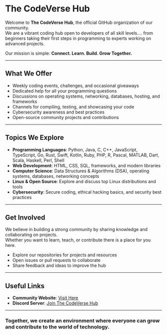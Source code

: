 # The CodeVerse Hub

Welcome to **The CodeVerse Hub**, the official GitHub organization of our community.  
We are a vibrant coding hub open to developers of all skill levels.... from beginners taking their first steps in programming to experts working on advanced projects.  

Our mission is simple: **Connect. Learn. Build. Grow Together.**

---

## What We Offer
- Weekly coding events, challenges, and occasional giveaways  
- Dedicated help for all your programming questions  
- Discussions on operating systems, networking, databases, hosting, and frameworks  
- Channels for compiling, testing, and showcasing your code  
- Cybersecurity awareness and best practices  
- Open-source community projects and contributions  

---

## Topics We Explore
- **Programming Languages**: Python, Java, C, C++, JavaScript, TypeScript, Go, Rust, Swift, Kotlin, Ruby, PHP, R, Pascal, MATLAB, Dart, Scala, Haskell, Perl, Shell  
- **Web Development**: HTML, CSS, SQL, frameworks, and modern libraries  
- **Computer Science**: Data Structures & Algorithms (DSA), operating systems, databases, networking concepts  
- **Linux & Open Source**: Explore and discuss top Linux distributions and tools  
- **Cybersecurity**: Secure coding, ethical hacking basics, and security best practices  

---

## Get Involved
We believe in building a strong community by sharing knowledge and collaborating on projects.  
Whether you want to learn, teach, or contribute there is a place for you here.

- Explore our repositories for projects and resources  
- Open issues or pull requests to collaborate  
- Share feedback and ideas to improve the hub  

---

## Useful Links
- **Community Website**: [Visit Here](https://codeverse-k4dm.onrender.com/)  
- **Discord Server**: [Join The CodeVerse Hub](https://discord.gg/3xKFvKhuGR)  

---

### Together, we create an environment where everyone can grow and contribute to the world of technology.
